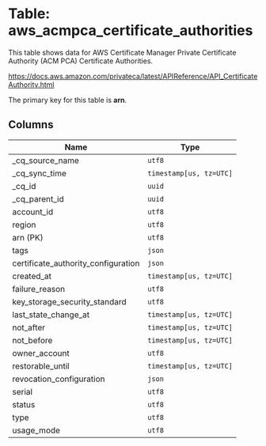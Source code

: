 # Table: aws_acmpca_certificate_authorities

This table shows data for AWS Certificate Manager Private Certificate Authority (ACM PCA) Certificate Authorities.

https://docs.aws.amazon.com/privateca/latest/APIReference/API_CertificateAuthority.html

The primary key for this table is **arn**.

## Columns

| Name          | Type          |
| ------------- | ------------- |
|_cq_source_name|`utf8`|
|_cq_sync_time|`timestamp[us, tz=UTC]`|
|_cq_id|`uuid`|
|_cq_parent_id|`uuid`|
|account_id|`utf8`|
|region|`utf8`|
|arn (PK)|`utf8`|
|tags|`json`|
|certificate_authority_configuration|`json`|
|created_at|`timestamp[us, tz=UTC]`|
|failure_reason|`utf8`|
|key_storage_security_standard|`utf8`|
|last_state_change_at|`timestamp[us, tz=UTC]`|
|not_after|`timestamp[us, tz=UTC]`|
|not_before|`timestamp[us, tz=UTC]`|
|owner_account|`utf8`|
|restorable_until|`timestamp[us, tz=UTC]`|
|revocation_configuration|`json`|
|serial|`utf8`|
|status|`utf8`|
|type|`utf8`|
|usage_mode|`utf8`|